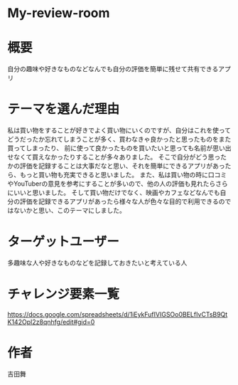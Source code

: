 # My-review-room



# 概要
自分の趣味や好きなものなどなんでも自分の評価を簡単に残せて共有できるアプリ



# テーマを選んだ理由
私は買い物をすることが好きでよく買い物にいくのですが、自分はこれを使ってどうだったか忘れてしまうことが多く、買わなきゃ良かったと思ったものをまた買ってしまったり、
前に使って良かったものを買いたいと思っても名前が思い出せなくて買えなかったりすることが多々ありました。
そこで自分がどう思ったかの評価を記録することは大事だなと思い、それを簡単にできるアプリがあったら、もっと買い物も充実できると思いました。
また、私は買い物の時に口コミやYouTuberの意見を参考にすることが多いので、他の人の評価も見れたらさらにいいと思いました。
そして買い物だけでなく、映画やカフェなどなんでも自分の評価を記録できるアプリがあったら様々な人が色々な目的で利用できるのではないかと思い、このテーマにしました。



# ターゲットユーザー
多趣味な人や好きなものなどを記録しておきたいと考えている人

# チャレンジ要素一覧　

https://docs.google.com/spreadsheets/d/1iEykFufIVIGSOo0BELfIvCTsB9QtK142OpI2z8qnhfg/edit#gid=0



# 作者
吉田舞
